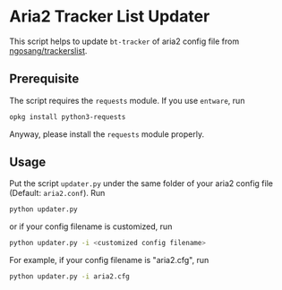 # Aria2 Tracker List Updater

This script helps to update `bt-tracker` of aria2 config file from [ngosang/trackerslist](https://github.com/ngosang/trackerslist).

## Prerequisite

The script requires the `requests` module. If you use `entware`, run

```bash
opkg install python3-requests
```

Anyway, please install the `requests` module properly.

## Usage

Put the script `updater.py` under the same folder of your aria2 config file (Default: `aria2.conf`). Run

```bash
python updater.py
```

or if your config filename is customized, run

```bash
python updater.py -i <customized config filename>
```

For example, if your config filename is "aria2.cfg", run

```bash
python updater.py -i aria2.cfg
```

